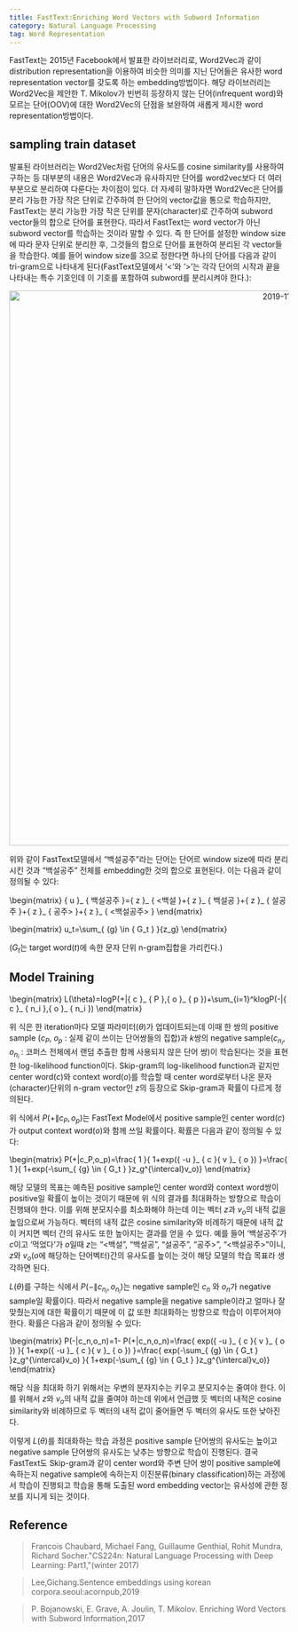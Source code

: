 ```yaml
---
title: FastText:Enriching Word Vectors with Subword Information
category: Natural Language Processing
tag: Word Representation
---
```


FastText는 2015년 Facebook에서 발표한 라이브러리로, Word2Vec과 같이 distribution representation을 이용하여 비슷한 의미를 지닌 단어들은 유사한 word representation vector를 갖도록 하는 embedding방법이다. 해당 라이브러리는 Word2Vec을 제안한 T. Mikolov가 빈번히 등장하지 않는 단어(infrequent word)와 모르는 단어(OOV)에 대한 Word2Vec의 단점을 보완하여 새롭게 제시한 word representation방법이다.

## sampling train dataset

발표된 라이브러리는 Word2Vec처럼 단어의 유사도를 cosine similarity를 사용하여 구하는 등 대부분의 내용은 Word2Vec과 유사하지만 단어를 word2vec보다 더 여러 부분으로 분리하여 다룬다는 차이점이 있다. 더 자세히 말하자면 Word2Vec은 단어를 분리 가능한 가장 작은 단위로 간주하여 한 단어의 vector값을 통으로 학습하지만, FastText는 분리 가능한 가장 작은 단위를 문자(character)로 간주하여 subword vector들의 합으로 단어를 표현한다. 따라서 FastText는 word vector가 아닌 subword vector를 학습하는 것이라 말할 수 있다. 즉 한 단어를 설정한 window size에 따라 문자 단위로 분리한 후, 그것들의 합으로 단어를 표현하여 분리된 각 vector들을 학습한다. 예를 들어 window size를 3으로 정한다면 하나의 단어를 다음과 같이 tri-gram으로 나타내게 된다(FastText모델에서 ‘<’와 ’>’는 각각 단어의 시작과 끝을 나타내는 특수 기호인데 이 기호를 포함하여 subword를 분리시켜야 한다.):

<center><img width="1000" alt="2019-11-06 (13)" src="https://user-images.githubusercontent.com/53667002/68296579-480d7980-00d8-11ea-870a-8c811a8654df.png"></center>

위와 같이 FastText모델에서 “백설공주”라는 단어는 단어르 window size에 따라 분리시킨 것과 “백설공주” 전체를 embedding한 것의 합으로 표현된다. 이는 다음과 같이 정의될 수 있다:


\begin{matrix}
{ u }_ { 백설공주 }={ z }_ { <백설 }+{ z }_ { 백설공 }+{ z }_ { 설공주 }+{ z }_ { 공주> }+{ z }_ { <백설공주> }
\end{matrix}




\begin{matrix}
u_t=\sum_{ {g} \in { G_t } }{z_g}
\end{matrix}



($G_t$는 target word($t$)에 속한 문자 단위 n-gram집합을 가리킨다.)

## Model Training


\begin{matrix}
L(\theta)=logP⁡(+|{ c }_ { P },{ o }_ { p })+\sum_{i=1}^klogP⁡(-|{ c }_ { n_i },{ o }_ { n_i })
\end{matrix}



위 식은 한 iteration마다 모델 파라미터($\theta$)가 업데이트되는데 이때 한 쌍의 positive sample ($c_P$, $o_p$ : 실제 같이 쓰이는 단어쌍들의 집합)과 $k$쌍의 negative sample($c_{n_i}$, $o_{n_i}$ : 코퍼스 전체에서 랜덤 추출한 함께 사용되지 않은 단어 쌍)이 학습된다는 것을 표현한 log-likelihood function이다. Skip-gram의 log-likelihood function과 같지만 center word($c$)와 context word($o$)를 학습할 때 center word로부터 나온 문자(character)단위의 n-gram vector인 $z$의 등장으로 Skip-gram과 확률이 다르게 정의된다. 

위 식에서 $P(+\|c_P,o_p)$는 FastText Model에서 positive sample인 center word($c$)가 output context word($o$)와 함께 쓰일 확률이다. 확률은 다음과 같이 정의될 수 있다:


\begin{matrix}
P(+|c_P,o_p)=\frac{ 1 }{ 1+exp⁡({ -u }_ { c }{ v }_ { o }) }=\frac{ 1 }{ 1+exp⁡(-\sum_{ {g} \in { G_t } }z_g^{\intercal}v_o)}
\end{matrix}



해당 모델의 목표는 예측된 positive sample인 center word와 context word쌍이 positive일 확률이 높이는 것이기 때문에 위 식의 결과를 최대화하는 방향으로 학습이 진행돼야 한다. 이를 위해 분모지수를 최소화해야 하는데 이는 벡터 $z$과 $v_o$의 내적 값을 높임으로써 가능하다. 벡터의 내적 값은 cosine similarity와 비례하기 때문에 내적 값이 커지면 벡터 간의 유사도 또한 높아지는 결과를 얻을 수 있다. 예를 들어 ‘백설공주’가 $c$이고 ‘먹었다’가 $o$일때 $z$는 “<백설”, “백설공”, “설공주”, “공주>”, “<백설공주>”이니, $z$와 $v_o$($o$에 해당하는 단어벡터)간의 유사도를 높이는 것이 해당 모델의 학습 목표라 생각하면 된다. 

$L(\theta)$를 구하는 식에서 $P⁡(-\| c_{n_i},o_{n_i})$는 negative sample인 $c_n$ 와 $o_n$가 negative sample일 확률이다. 따라서 negative sample을 negative sample이라고 얼마나 잘 맞췄는지에 대한 확률이기 때문에 이 값 또한 최대화하는 방향으로 학습이 이루어져야 한다. 확률은 다음과 같이 정의될 수 있다:


\begin{matrix}
P(-|c_n,o_n)=1- P(+|c_n,o_n)=\frac{ exp⁡({ -u }_ { c }{ v }_ { o }) }{ 1+exp⁡({ -u }_ { c }{ v }_ { o }) }=\frac{ exp⁡(-\sum_{ {g} \in { G_t } }z_g^{\intercal}v_o) }{ 1+exp⁡(-\sum_{ {g} \in { G_t } }z_g^{\intercal}v_o)}
\end{matrix}



해당 식을 최대화 하기 위해서는 우변의 분자지수는 키우고 분모지수는 줄여야 한다. 이를 위해서 $z$와 $v_o$의 내적 값을 줄여야 하는데 위에서 언급했 듯 벡터의 내적은 cosine similarity와 비례하므로 두 벡터의 내적 값이 줄어들면 두 벡터의 유사도 또한 낮아진다. 

이렇게 $L(\theta)$를 최대화하는 학습 과정은 positive sample 단어쌍의 유사도는 높이고 negative sample 단어쌍의 유사도는 낮추는 방향으로 학습이 진행된다. 결국 FastText도 Skip-gram과 같이 center word와 주변 단어 쌍이 positive sample에 속하는지 negative sample에 속하는지 이진분류(binary classification)하는 과정에서 학습이 진행되고 학습을 통해 도출된 word embedding vector는 유사성에 관한 정보를 지니게 되는 것이다.

## Reference

> Francois Chaubard, Michael Fang, Guillaume Genthial, Rohit Mundra, Richard Socher."CS224n: Natural Language Processing with Deep Learning: Part1,"(winter 2017)

> Lee,Gichang.Sentence embeddings using korean corpora.seoul:acornpub,2019

> P. Bojanowski, E. Grave, A. Joulin, T. Mikolov. Enriching Word Vectors with Subword Information,2017
